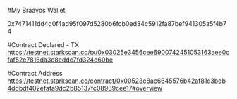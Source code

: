 #My Braavos Wallet

0x7471411dd4d0f4ad95f097d5280b6fcb0ed34c5912fa87bef941305a5f4b74

#Contract Declared - TX
https://testnet.starkscan.co/tx/0x03025e3456cee6900742451053163aee0cfaf52e7816da3e8eddc7fd324d60be

#Contract Address
https://testnet.starkscan.co/contract/0x00523e8ac6645576b42af81c3bdb4ddbdf402efafa9dc2b85137fc08939cee17#overview
